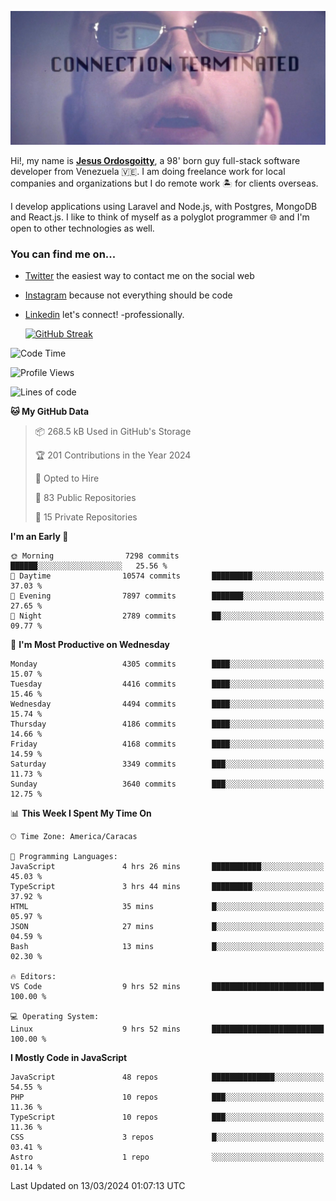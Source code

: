 ![hackers movie reference](./disconnected.jpg)

Hi!, my name is [**Jesus Ordosgoitty**](https://jodaz.dev), a 98' born guy full-stack software developer from Venezuela 🇻🇪. I am doing freelance work for local companies and organizations but I do remote work 🏝️ for clients overseas. 

I develop applications using Laravel and Node.js, with Postgres, MongoDB and React.js. I like to think of myself as a polyglot programmer 🌐 and I'm open to other technologies as well.

### You can find me on...

- [Twitter](https://twitter.com/jodaz_) the easiest way to contact me on the social web
- [Instagram](https://instagram.com/jodaz_) because not everything should be code
- [Linkedin](https://linkedin.com/in/jodaz) let's connect! -professionally.


    [![GitHub Streak](https://streak-stats.demolab.com?user=jodaz&theme=tokyonight)](https://git.io/streak-stats)

<!--START_SECTION:waka-->
![Code Time](http://img.shields.io/badge/Code%20Time-4%2C661%20hrs%2012%20mins-blue)

![Profile Views](http://img.shields.io/badge/Profile%20Views-0-blue)

![Lines of code](https://img.shields.io/badge/From%20Hello%20World%20I%27ve%20Written-83.0%20million%20lines%20of%20code-blue)

**🐱 My GitHub Data** 

> 📦 268.5 kB Used in GitHub's Storage 
 > 
> 🏆 201 Contributions in the Year 2024
 > 
> 💼 Opted to Hire
 > 
> 📜 83 Public Repositories 
 > 
> 🔑 15 Private Repositories 
 > 
**I'm an Early 🐤** 

```text
🌞 Morning                7298 commits        ██████░░░░░░░░░░░░░░░░░░░   25.56 % 
🌆 Daytime                10574 commits       █████████░░░░░░░░░░░░░░░░   37.03 % 
🌃 Evening                7897 commits        ███████░░░░░░░░░░░░░░░░░░   27.65 % 
🌙 Night                  2789 commits        ██░░░░░░░░░░░░░░░░░░░░░░░   09.77 % 
```
📅 **I'm Most Productive on Wednesday** 

```text
Monday                   4305 commits        ████░░░░░░░░░░░░░░░░░░░░░   15.07 % 
Tuesday                  4416 commits        ████░░░░░░░░░░░░░░░░░░░░░   15.46 % 
Wednesday                4494 commits        ████░░░░░░░░░░░░░░░░░░░░░   15.74 % 
Thursday                 4186 commits        ████░░░░░░░░░░░░░░░░░░░░░   14.66 % 
Friday                   4168 commits        ████░░░░░░░░░░░░░░░░░░░░░   14.59 % 
Saturday                 3349 commits        ███░░░░░░░░░░░░░░░░░░░░░░   11.73 % 
Sunday                   3640 commits        ███░░░░░░░░░░░░░░░░░░░░░░   12.75 % 
```


📊 **This Week I Spent My Time On** 

```text
🕑︎ Time Zone: America/Caracas

💬 Programming Languages: 
JavaScript               4 hrs 26 mins       ███████████░░░░░░░░░░░░░░   45.03 % 
TypeScript               3 hrs 44 mins       █████████░░░░░░░░░░░░░░░░   37.92 % 
HTML                     35 mins             █░░░░░░░░░░░░░░░░░░░░░░░░   05.97 % 
JSON                     27 mins             █░░░░░░░░░░░░░░░░░░░░░░░░   04.59 % 
Bash                     13 mins             █░░░░░░░░░░░░░░░░░░░░░░░░   02.30 % 

🔥 Editors: 
VS Code                  9 hrs 52 mins       █████████████████████████   100.00 % 

💻 Operating System: 
Linux                    9 hrs 52 mins       █████████████████████████   100.00 % 
```

**I Mostly Code in JavaScript** 

```text
JavaScript               48 repos            ██████████████░░░░░░░░░░░   54.55 % 
PHP                      10 repos            ███░░░░░░░░░░░░░░░░░░░░░░   11.36 % 
TypeScript               10 repos            ███░░░░░░░░░░░░░░░░░░░░░░   11.36 % 
CSS                      3 repos             █░░░░░░░░░░░░░░░░░░░░░░░░   03.41 % 
Astro                    1 repo              ░░░░░░░░░░░░░░░░░░░░░░░░░   01.14 % 
```




 Last Updated on 13/03/2024 01:07:13 UTC
<!--END_SECTION:waka-->
